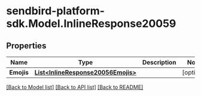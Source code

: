 
# sendbird-platform-sdk.Model.InlineResponse20059

## Properties

Name | Type | Description | Notes
------------ | ------------- | ------------- | -------------
**Emojis** | [**List&lt;InlineResponse20056Emojis&gt;**](InlineResponse20056Emojis.md) |  | [optional] 

[[Back to Model list]](../README.md#documentation-for-models)
[[Back to API list]](../README.md#documentation-for-api-endpoints)
[[Back to README]](../README.md)

